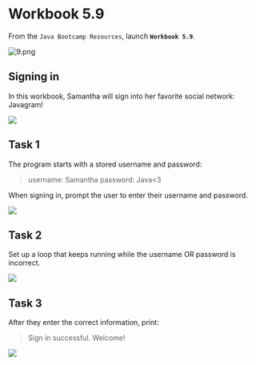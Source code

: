 # Workbook 5.9

From the `Java Bootcamp Resources`, launch **`Workbook 5.9`**.

![9.png](https://firebasestorage.googleapis.com/v0/b/learnthepart-75aed.appspot.com/o/images%2F3a6e536d-66a4-4e03-9394-826bff7ffd86?alt=media&token=796eb3c2-6460-476e-8258-2e97f3baff14)

## Signing in

In this workbook, Samantha will sign into her favorite social network: Javagram!

![](https://firebasestorage.googleapis.com/v0/b/learnthepart-75aed.appspot.com/o/images%2F66f8f149-2ae6-45d2-9013-22b6a8744373?alt=media&token=5360dcca-0eb1-49f2-bd60-0851f49d8561)

## Task 1

The program starts with a stored username and password:

> username: Samantha  password: Java<3

When signing in, prompt the user to enter their username and password.

![](https://firebasestorage.googleapis.com/v0/b/learnthepart-75aed.appspot.com/o/images%2F3f69d49a-edc3-4597-b259-c37279a20887?alt=media&token=1c031c5a-d2de-4f76-8378-6d6df9949091)

## Task 2

Set up a loop that keeps running while the username OR password is incorrect.

![](https://firebasestorage.googleapis.com/v0/b/learnthepart-75aed.appspot.com/o/images%2F5c521b56-8828-48e8-8064-142190eef521?alt=media&token=44ba4f02-c2db-4a37-b62c-9923774442e5)

## Task 3

After they enter the correct information, print:

> Sign in successful. Welcome!

![](https://firebasestorage.googleapis.com/v0/b/learnthepart-75aed.appspot.com/o/images%2Ff80f2036-7646-4d8c-b14f-e61abdc2e906?alt=media&token=a2098a4a-acd6-4412-b823-ad2e9a903c53)
